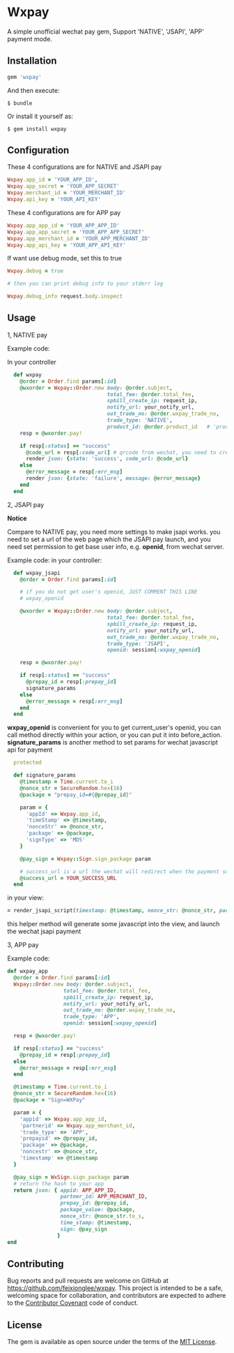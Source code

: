 # Wxpay

A simple unofficial wechat pay gem, Support 'NATIVE', 'JSAPI', 'APP' payment mode.

## Installation

```ruby
gem 'wxpay'
```

And then execute:

    $ bundle

Or install it yourself as:

    $ gem install wxpay

## Configuration

These 4 configurations are for NATIVE and JSAPI pay
```ruby
Wxpay.app_id = 'YOUR_APP_ID',
Wxpay.app_secret = 'YOUR_APP_SECRET'
Wxpay.merchant_id = 'YOUR_MERCHANT_ID'
Wxpay.api_key = 'YOUR_API_KEY'
```
These 4 configurations are for APP pay
```ruby
Wxpay.app_app_id = 'YOUR_APP_APP_ID'
Wxpay.app_app_secret = 'YOUR_APP_APP_SECRET'
Wxpay.app_merchant_id = 'YOUR_APP_MERCHANT_ID'
Wxpay.app_api_key = 'YOUR_APP_API_KEY'
```

If want use debug mode, set this to true
```ruby
Wxpay.debug = true

# then you can print debug info to your stderr log

Wxpay.debug_info request.body.inspect
```

## Usage

1, NATIVE pay

Example code:

In your controller
```ruby
  def wxpay
    @order = Order.find params[:id]
    @wxorder = Wxpay::Order.new body: @order.subject,
                                total_fee: @order.total_fee,
                                spbill_create_ip: request_ip,
                                notify_url: your_notify_url,
                                out_trade_no: @order.wxpay_trade_no,
                                trade_type: 'NATIVE',
                                product_id: @order.product_id   # 'product_id' is need for NATIVE pay
    resp = @wxorder.pay!

    if resp[:status] == "success"
      @code_url = resp[:code_url] # qrcode from wechat, you need to create qrcode image with this value
      render json: {state: 'success', code_url: @code_url}
    else
      @error_message = resp[:err_msg]
      render json: {state: 'failure', message: @error_message}
    end
  end
```

2, JSAPI pay

**Notice**

Compare to NATIVE pay, you need more settings to make jsapi works.
you need to set a url of the web page which the JSAPI pay launch,
and you need set permission to get base user info, e.g. **openid**, from wechat server.

Example code:
in your controller:
```ruby
  def wxpay_jsapi
    @order = Order.find params[:id]

    # if you do not get user's openid, JUST COMMENT THIS LINE
    # wxpay_openid

    @wxorder = Wxpay::Order.new body: @order.subject,
                                total_fee: @order.total_fee,
                                spbill_create_ip: request_ip,
                                notify_url: your_notify_url,
                                out_trade_no: @order.wxpay_trade_no,
                                trade_type: 'JSAPI',
                                openid: session[:wxpay_openid]

    resp = @wxorder.pay!

    if resp[:status] == "success"
      @prepay_id = resp[:prepay_id]
      signature_params
    else
      @error_message = resp[:err_msg]
    end
  end
```
**wxpay_openid** is convenient for you to get current_user's openid, you can call method directly within your action, or you can put it into before_action.
**signature_params** is another method to set params for wechat javascript api for payment
```ruby
  protected

  def signature_params
    @timestamp = Time.current.to_i
    @nonce_str = SecureRandom.hex(16)
    @package = "prepay_id=#{@prepay_id}"

    param = {
      'appId' => Wxpay.app_id,
      'timeStamp' => @timestamp,
      'nonceStr' => @nonce_str,
      'package' => @package,
      'signType' => 'MD5'
    }

    @pay_sign = Wxpay::Sign.sign_package param

    # success_url is a url the wechat will redirect when the payment succeed
    @success_url = YOUR_SUCCESS_URL
  end
```


in your view:
```ruby
= render_jsapi_script(timestamp: @timestamp, nonce_str: @nonce_str, package: @package, pay_sign: @pay_sign, success_url: @success_url)
```
this helper method will generate some javascript into the view, and launch the wechat jsapi payment

3, APP pay

Example code:
```ruby
def wxpay_app
  @order = Order.find params[:id]
  Wxpay::Order.new body: @order.subject,
                  total_fee: @order.total_fee,
                  spbill_create_ip: request_ip,
                  notify_url: your_notify_url,
                  out_trade_no: @order.wxpay_trade_no,
                  trade_type: 'APP',
                  openid: session[:wxpay_openid]

  resp = @wxorder.pay!

  if resp[:status] == "success"
    @prepay_id = resp[:prepay_id]
  else
    @error_message = resp[:err_msg]
  end

  @timestamp = Time.current.to_i
  @nonce_str = SecureRandom.hex(16)
  @package = "Sign=WXPay"

  param = {
    'appid' => Wxpay.app_app_id,
    'partnerid' => Wxpay.app_merchant_id,
    'trade_type' => 'APP',
    'prepayid' => @prepay_id,
    'package' => @package,
    'noncestr' => @nonce_str,
    'timestamp' => @timestamp
  }

  @pay_sign = WxSign.sign_package param
  # return the hash to your app
  return json: { appid: APP_APP_ID,
                 partner_id: APP_MERCHANT_ID,
                 prepay_id: @prepay_id,
                 package_value: @package,
                 nonce_str: @nonce_str.to_s,
                 time_stamp: @timestamp,
                 sign: @pay_sign
                }
end
```

## Contributing

Bug reports and pull requests are welcome on GitHub at https://github.com/feixionglee/wxpay. This project is intended to be a safe, welcoming space for collaboration, and contributors are expected to adhere to the [Contributor Covenant](http://contributor-covenant.org) code of conduct.


## License

The gem is available as open source under the terms of the [MIT License](http://opensource.org/licenses/MIT).


